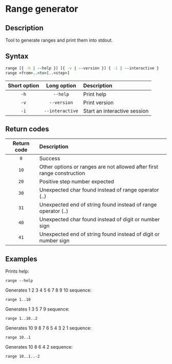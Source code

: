 # Range generator

## Description

Tool to generate ranges and print them into stdout.

## Syntax

```bat
range [{ -h | --help }] [{ -v | --version }] { -i | --interactive }
range <from>..<to>[..<step>]
```

| Short option |   Long option   | Description                  |
| :----------: | :-------------: | :--------------------------- |
|     `-h`     |    `--help`     | Print help                   |
|     `-v`     |   `--version`   | Print version                |
|     `-i`     | `--interactive` | Start an interactive session |

## Return codes

| Return code | Description                                                            |
| :---------: | :--------------------------------------------------------------------- |
|     `0`     | Success                                                                |
|    `10`     | Other options or ranges are not allowed after first range construction |
|    `20`     | Positive step number expected                                          |
|    `30`     | Unexpected char found instead of range operator (..)                   |
|    `31`     | Unexpected end of string found instead of range operator (..)          |
|    `40`     | Unexpected char found instead of digit or number sign                  |
|    `41`     | Unexpected end of string found instead of digit or number sign         |

## Examples

Prints help:

```batch
range --help
```

Generates 1 2 3 4 5 6 7 8 9 10 sequence:

```batch
range 1..10
```

Generates 1 3 5 7 9 sequence:

```batch
range 1..10..2
```

Generates 10 9 8 7 6 5 4 3 2 1 sequence:

```batch
range 10..1
```

Generates 10 8 6 4 2 sequence:

```batch
range 10..1..-2
```
